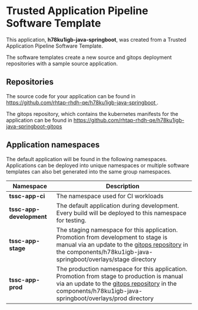 # Trusted Application Pipeline Software Template

This application, **h78ku1igb-java-springboot**, was created from a Trusted Application Pipeline Software Template.

The software templates create a new source and gitops deployment repositories with a sample source application. 

## Repositories

The source code for your application can be found in [https://github.com/rhtap-rhdh-qe/h78ku1igb-java-springboot ](https://github.com/rhtap-rhdh-qe/h78ku1igb-java-springboot ).
 
The gitops repository, which contains the kubernetes manifests for the application can be found in 
[https://github.com/rhtap-rhdh-qe/h78ku1igb-java-springboot-gitops ](https://github.com/rhtap-rhdh-qe/h78ku1igb-java-springboot-gitops ) 

## Application namespaces 

The default application will be found in the following namespaces. Applications can be deployed into unique namespaces or multiple software templates can also bet generated into the same group namespaces.  

|  Namespace   |  Description   |  
| -------- | -------- |
| **tssc-app-ci** | The namespace used for CI workloads |
| **tssc-app-development** | The default application during development. Every build will be deployed to this namespace for testing. |
| **tssc-app-stage** | The staging namespace for this application. Promotion from development to stage is manual via an update to the [gitops repository](https://github.com/rhtap-rhdh-qe/h78ku1igb-java-springboot-gitops ) in the components/h78ku1igb-java-springboot/overlays/stage directory |
| **tssc-app-prod** | The production namespace for this application. Promotion from stage to production is manual via an update to the [gitops repository](https://github.com/rhtap-rhdh-qe/h78ku1igb-java-springboot-gitops ) in the components/h78ku1igb-java-springboot/overlays/prod directory |